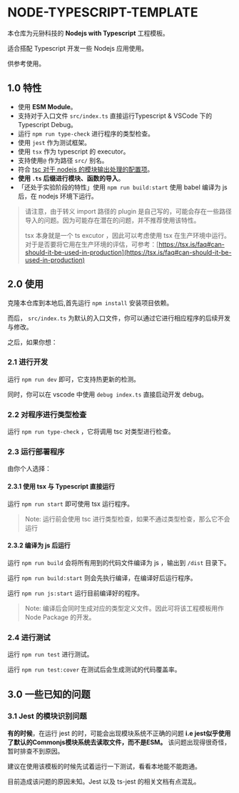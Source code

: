 # NODE-TYPESCRIPT-TEMPLATE

本仓库为元狲科技的 **Nodejs with Typescript** 工程模板。

适合搭配 Typescript 开发一些 Nodejs 应用使用。

供参考使用。

## 1.0 特性
- 使用 **ESM Module**。
- 支持对于入口文件 `src/index.ts` 直接运行Typescript & VSCode 下的 Typescript Debug。
- 运行 `npm run type-check` 进行程序的类型检查。
- 使用 `jest` 作为测试框架。
- 使用 `tsx` 作为 typescript 的 executor。
- 支持使用`@` 作为路径 `src/` 别名。
- 符合 [tsc 对于 nodejs 的模块输出处理的配置项](https://www.typescriptlang.org/docs/handbook/modules/theory.html#the-module-output-format)。
- **使用 `.ts` 后缀进行模块、函数的导入**。
- 「还处于实验阶段的特性」使用 `npm run build:start` 使用 babel 编译为 js 后，在 nodejs 环境下运行。

> 请注意，由于转义 import 路径的 plugin 是自己写的，可能会存在一些路径导入的问题。因为可能存在潜在的问题，并不推荐使用该特性。
>
>
> tsx 本身就是一个 ts excutor ，因此可以考虑使用 tsx 在生产环境中运行。对于是否要将它用在生产环境的评估，可参考：[https://tsx.is/faq#can-should-it-be-used-in-production](https://tsx.is/faq#can-should-it-be-used-in-production)

## 2.0 使用

克隆本仓库到本地后,首先运行 `npm install` 安装项目依赖。

而后， `src/index.ts` 为默认的入口文件，你可以通过它进行相应程序的后续开发与修改。

之后，如果你想：

### 2.1 进行开发

运行 `npm run dev` 即可，它支持热更新的检测。

同时，你可以在 vscode 中使用 `debug index.ts` 直接启动开发 debug。

### 2.2 对程序进行类型检查

运行 `npm run type-check` ，它将调用 tsc 对类型进行检查。

### 2.3 运行部署程序

由你个人选择：

#### 2.3.1 使用 tsx 与 Typescript 直接运行

运行 `npm run start` 即可使用 tsx 运行程序。

> Note: 运行前会使用 tsc 进行类型检查，如果不通过类型检查，那么它不会运行

#### 2.3.2 编译为 js 后运行

运行 `npm run build` 会将所有用到的代码文件编译为 js ，输出到 `/dist` 目录下。

运行 `npm run build:start` 则会先执行编译，在编译好后运行程序。

运行 `npm run js:start` 运行目前编译好的程序。

> Note: 编译后会同时生成对应的类型定义文件。因此可将该工程模板用作 Node Package 的开发。

### 2.4 进行测试

运行 `npm run test` 进行测试。

运行 `npm run test:cover` 在测试后会生成测试的代码覆盖率。 

## 3.0 一些已知的问题

### 3.1 Jest 的模块识别问题

**有的时候**，在运行 jest 的时，可能会出现模块系统不正确的问题 **i.e jest似乎使用了默认的Commonjs模块系统去读取文件，而不是ESM。** 该问题出现得很奇怪，暂时排查不到原因。

建议在使用该模板的时候先试着运行一下测试，看看本地能不能跑通。

目前造成该问题的原因未知。Jest 以及 ts-jest 的相关文档有点混乱。



